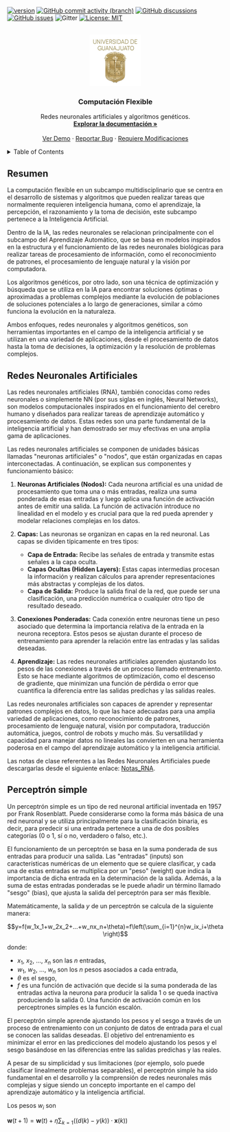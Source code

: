 [![version](https://img.shields.io/badge/version-1.0.0-blue)](https://github.com/ibarram/CF/)
[![GitHub commit activity (branch)](https://img.shields.io/github/commit-activity/w/ibarram/CF)](https://github.com/ibarram/CF/)
[![GitHub discussions](https://img.shields.io/github/discussions/ibarram/CF)](https://github.com/ibarram/CF/discussions)
[![GitHub issues](https://img.shields.io/github/issues/ibarram/CF)](https://github.com/ibarram/CF/issues)
![Gitter](https://img.shields.io/gitter/room/ibarram/CF)
[![License: MIT](https://img.shields.io/badge/License-MIT-yellow.svg)](https://opensource.org/licenses/MIT)

<br />
<div align="center">
  <a href="https://github.com/ibarram/CF">
    <img src="/doc/img/escudo-png.png" alt="Logo" width="120" height="120">
  </a>

  <h3 align="center">Computación Flexible</h3>

  <p align="center">
    Redes neuronales artificiales y algoritmos genéticos.
    <br />
    <a href="https://github.com/ibarram/CF"><strong>Explorar la documentación »</strong></a>
    <br />
    <br />
    <a href="https://github.com/ibarram/CF">Ver Demo</a>
    ·
    <a href="https://github.com/ibarram/CF/issues">Reportar Bug</a>
    ·
    <a href="https://github.com/ibarram/CF/issues">Requiere Modificaciones</a>
  </p>
</div>

<details><summary>Table of Contents</summary><p>
 
 * [Resumen](#resumen)

 * [Redes Neuronales Artificiales](#Redes-Neuronales-Artificiales)

 * [Perceptrón simple](#Perceptrón-simple)

 * [License](#license)

</p></details><p></p>

## Resumen

La computación flexible en un subcampo multidisciplinario que se centra en el desarrollo de sistemas y algoritmos que pueden realizar tareas que normalmente requieren inteligencia humana, como el aprendizaje, la percepción, el razonamiento y la toma de decisión, este subcampo pertenece a la Inteligencia Artificial.

Dentro de la IA, las redes neuronales se relacionan principalmente con el subcampo del Aprendizaje Automático, que se basa en modelos inspirados en la estructura y el funcionamiento de las redes neuronales biológicas para realizar tareas de procesamiento de información, como el reconocimiento de patrones, el procesamiento de lenguaje natural y la visión por computadora.

Los algoritmos genéticos, por otro lado, son una técnica de optimización y búsqueda que se utiliza en la IA para encontrar soluciones óptimas o aproximadas a problemas complejos mediante la evolución de poblaciones de soluciones potenciales a lo largo de generaciones, similar a cómo funciona la evolución en la naturaleza.

Ambos enfoques, redes neuronales y algoritmos genéticos, son herramientas importantes en el campo de la inteligencia artificial y se utilizan en una variedad de aplicaciones, desde el procesamiento de datos hasta la toma de decisiones, la optimización y la resolución de problemas complejos.

## Redes Neuronales Artificiales

Las redes neuronales artificiales (RNA), también conocidas como redes neuronales o simplemente NN (por sus siglas en inglés, Neural Networks), son modelos computacionales inspirados en el funcionamiento del cerebro humano y diseñados para realizar tareas de aprendizaje automático y procesamiento de datos. Estas redes son una parte fundamental de la inteligencia artificial y han demostrado ser muy efectivas en una amplia gama de aplicaciones.

Las redes neuronales artificiales se componen de unidades básicas llamadas "neuronas artificiales" o "nodos", que están organizadas en capas interconectadas. A continuación, se explican sus componentes y funcionamiento básico:

1. **Neuronas Artificiales (Nodos):** Cada neurona artificial es una unidad de procesamiento que toma una o más entradas, realiza una suma ponderada de esas entradas y luego aplica una función de activación antes de emitir una salida. La función de activación introduce no linealidad en el modelo y es crucial para que la red pueda aprender y modelar relaciones complejas en los datos.

2. **Capas:** Las neuronas se organizan en capas en la red neuronal. Las capas se dividen típicamente en tres tipos:
    * **Capa de Entrada:** Recibe las señales de entrada y transmite estas señales a la capa oculta.
    * **Capas Ocultas (Hidden Layers):** Estas capas intermedias procesan la información y realizan cálculos para aprender representaciones más abstractas y complejas de los datos.
    * **Capa de Salida:** Produce la salida final de la red, que puede ser una clasificación, una predicción numérica o cualquier otro tipo de resultado deseado.

3. **Conexiones Ponderadas:** Cada conexión entre neuronas tiene un peso asociado que determina la importancia relativa de la entrada en la neurona receptora. Estos pesos se ajustan durante el proceso de entrenamiento para aprender la relación entre las entradas y las salidas deseadas.

4. **Aprendizaje:** Las redes neuronales artificiales aprenden ajustando los pesos de las conexiones a través de un proceso llamado entrenamiento. Esto se hace mediante algoritmos de optimización, como el descenso de gradiente, que minimizan una función de pérdida o error que cuantifica la diferencia entre las salidas predichas y las salidas reales.

Las redes neuronales artificiales son capaces de aprender y representar patrones complejos en datos, lo que las hace adecuadas para una amplia variedad de aplicaciones, como reconocimiento de patrones, procesamiento de lenguaje natural, visión por computadora, traducción automática, juegos, control de robots y mucho más. Su versatilidad y capacidad para manejar datos no lineales las convierten en una herramienta poderosa en el campo del aprendizaje automático y la inteligencia artificial.

Las notas de clase referentes a las Redes Neuronales Artificiales puede descargarlas desde el siguiente enlace: [Notas_RNA](/doc/pdf/Notas_RNA.pdf).

## Perceptrón simple
Un perceptrón simple es un tipo de red neuronal artificial inventada en 1957 por Frank Rosenblatt. Puede considerarse como la forma más básica de una red neuronal y se utiliza principalmente para la clasificación binaria, es decir, para predecir si una entrada pertenece a una de dos posibles categorías ($0$ o $1$, sí o no, verdadero o falso, etc.).

El funcionamiento de un perceptrón se basa en la suma ponderada de sus entradas para producir una salida. Las "entradas" (inputs) son características numéricas de un elemento que se quiere clasificar, y cada una de estas entradas se multiplica por un "peso" (weight) que indica la importancia de dicha entrada en la determinación de la salida. Además, a la suma de estas entradas ponderadas se le puede añadir un término llamado "sesgo" (bias), que ajusta la salida del perceptrón para ser más flexible.

Matemáticamente, la salida $y$ de un perceptrón se calcula de la siguiente manera:

$$y=f(w_1x_1+w_2x_2+...+w_nx_n+\theta)=f\left(\sum_{i=1}^{n}w_ix_i+\theta\right)$$

donde:

* $x_1$, $x_2$, ..., $x_n$ son las $n$ entradas,
* $w_1$, $w_2$, ..., $w_n$ son los $n$ pesos asociados a cada entrada,
* $\theta$ es el sesgo,
* $f$ es una función de activación que decide si la suma ponderada de las entradas activa la neurona para producir la salida $1$ o se queda inactiva produciendo la salida $0$. Una función de activación común en los perceptrones simples es la función escalón.

El perceptrón simple aprende ajustando los pesos y el sesgo a través de un proceso de entrenamiento con un conjunto de datos de entrada para el cual se conocen las salidas deseadas. El objetivo del entrenamiento es minimizar el error en las predicciones del modelo ajustando los pesos y el sesgo basándose en las diferencias entre las salidas predichas y las reales.

A pesar de su simplicidad y sus limitaciones (por ejemplo, solo puede clasificar linealmente problemas separables), el perceptrón simple ha sido fundamental en el desarrollo y la comprensión de redes neuronales más complejas y sigue siendo un concepto importante en el campo del aprendizaje automático y la inteligencia artificial.

Los pesos $w_i$ son 

$\textbf{w}(t+1)=\textbf{w}(t)+\eta\sum_{k=1}\left(\left(d(k)-y(k)\right)\cdot\textbf{x}(k)\right)$
